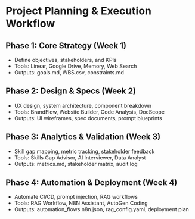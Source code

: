 
# Project Planning & Execution Workflow

## Phase 1: Core Strategy (Week 1)
- Define objectives, stakeholders, and KPIs
- Tools: Linear, Google Drive, Memory, Web Search
- Outputs: goals.md, WBS.csv, constraints.md

## Phase 2: Design & Specs (Week 2)
- UX design, system architecture, component breakdown
- Tools: BrandFlow, Website Builder, Code Analysis, DocScope
- Outputs: UI wireframes, spec documents, prompt blueprints

## Phase 3: Analytics & Validation (Week 3)
- Skill gap mapping, metric tracking, stakeholder feedback
- Tools: Skills Gap Advisor, AI Interviewer, Data Analyst
- Outputs: metrics.md, stakeholder matrix, audit log

## Phase 4: Automation & Deployment (Week 4)
- Automate CI/CD, prompt injection, RAG workflows
- Tools: RAG Workflow, N8N Assistant, AutoGen Coding
- Outputs: automation_flows.n8n.json, rag_config.yaml, deployment plan
